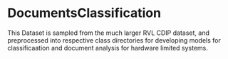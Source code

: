 # DocumentsClassification
This Dataset is sampled from the much larger RVL CDIP dataset, and preprocessed into respective class directories for developing models for classificaation and document analysis for hardware limited systems.
